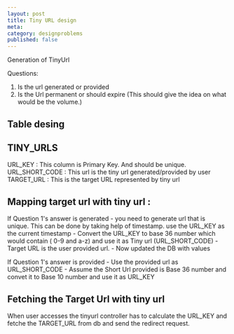 ```yaml
---
layout: post
title: Tiny URL design
meta: 
category: designproblems
published: false
---
```


Generation of TinyUrl

Questions:

1. Is the url generated or provided
2. Is the Url permanent or should expire  (This should give the idea on what would be the volume.)


Table desing
------------

TINY_URLS
---------
URL_KEY : This column is Primary Key. And should be unique.
URL_SHORT_CODE : This url is the tiny url generated/provided by user
TARGET_URL : This is the target URL represented by tiny url


Mapping target url with tiny url :
---------------------------------
If Question 1's answer is generated
	- you need to generate url that is unique.  This can be done by taking help of timestamp.
	  use the URL_KEY as the current timestamp 
	- Convert the URL_KEY to base 36 number which would contain ( 0-9 and a-z) and use it as Tiny url (URL_SHORT_CODE)
	- Target URL is the user provided url. 
	- Now updated the DB with values
	
If Question 1's answer is provided
	- Use the provided url as URL_SHORT_CODE
	- Assume the Short Url provided is Base 36 number and convet it to Base 10 number and use it as URL_KEY
	

Fetching the Target Url with tiny url
-------------------------------------
When user accesses the tinyurl controller has to calculate the URL_KEY and fetche the TARGET_URL from db and send the redirect request.


	





